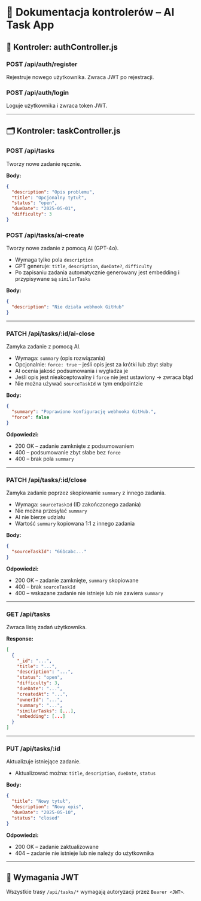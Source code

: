 # 📘 Dokumentacja kontrolerów – AI Task App

## 🔐 Kontroler: authController.js

### POST /api/auth/register

Rejestruje nowego użytkownika.
Zwraca JWT po rejestracji.

### POST /api/auth/login

Loguje użytkownika i zwraca token JWT.

---

## 🗂️ Kontroler: taskController.js

### POST /api/tasks

Tworzy nowe zadanie ręcznie.

**Body:**

```json
{
  "description": "Opis problemu",
  "title": "Opcjonalny tytuł",
  "status": "open",
  "dueDate": "2025-05-01",
  "difficulty": 3
}
```

### POST /api/tasks/ai-create

Tworzy nowe zadanie z pomocą AI (GPT-4o).

- Wymaga tylko pola `description`
- GPT generuje: `title`, `description`, `dueDate?`, `difficulty`
- Po zapisaniu zadania automatycznie generowany jest embedding i przypisywane są `similarTasks`

**Body:**

```json
{
  "description": "Nie działa webhook GitHub"
}
```

---

### PATCH /api/tasks/:id/ai-close

Zamyka zadanie z pomocą AI.

- Wymaga: `summary` (opis rozwiązania)
- Opcjonalnie: `force: true` – jeśli opis jest za krótki lub zbyt słaby
- AI ocenia jakość podsumowania i wygładza je
- Jeśli opis jest nieakceptowalny i `force` nie jest ustawiony → zwraca błąd
- Nie można używać `sourceTaskId` w tym endpointzie

**Body:**

```json
{
  "summary": "Poprawiono konfigurację webhooka GitHub.",
  "force": false
}
```

**Odpowiedzi:**

- 200 OK – zadanie zamknięte z podsumowaniem
- 400 – podsumowanie zbyt słabe bez `force`
- 400 – brak pola `summary`

---

### PATCH /api/tasks/:id/close

Zamyka zadanie poprzez skopiowanie `summary` z innego zadania.

- Wymaga: `sourceTaskId` (ID zakończonego zadania)
- Nie można przesyłać `summary`
- AI nie bierze udziału
- Wartość `summary` kopiowana 1:1 z innego zadania

**Body:**

```json
{
  "sourceTaskId": "661cabc..."
}
```

**Odpowiedzi:**

- 200 OK – zadanie zamknięte, `summary` skopiowane
- 400 – brak `sourceTaskId`
- 400 – wskazane zadanie nie istnieje lub nie zawiera `summary`

---

### GET /api/tasks

Zwraca listę zadań użytkownika.

**Response:**

```json
[
  {
    "_id": "...",
    "title": "...",
    "description": "...",
    "status": "open",
    "difficulty": 3,
    "dueDate": "...",
    "createdAt": "...",
    "ownerId": "...",
    "summary": "...",
    "similarTasks": [...],
    "embedding": [...]
  }
]
```

---

### PUT /api/tasks/:id

Aktualizuje istniejące zadanie.

- Aktualizować można: `title`, `description`, `dueDate`, `status`

**Body:**

```json
{
  "title": "Nowy tytuł",
  "description": "Nowy opis",
  "dueDate": "2025-05-10",
  "status": "closed"
}
```

**Odpowiedzi:**

- 200 OK – zadanie zaktualizowane
- 404 – zadanie nie istnieje lub nie należy do użytkownika

---

## 🔐 Wymagania JWT

Wszystkie trasy `/api/tasks/*` wymagają autoryzacji przez `Bearer <JWT>`.
